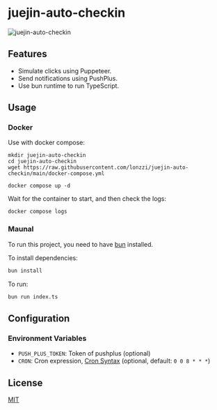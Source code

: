 # juejin-auto-checkin

![juejin-auto-checkin](https://socialify.git.ci/lonzzi/juejin-auto-checkin/image?font=Inter&language=1&logo=https%3A%2F%2Favatars.githubusercontent.com%2Fu%2F16703019&name=1&owner=1&pattern=Plus&stargazers=1&theme=Auto)

## Features

- Simulate clicks using Puppeteer.
- Send notifications using PushPlus.
- Use bun runtime to run TypeScript.

## Usage

### Docker

Use with docker compose:

```shell
mkdir juejin-auto-checkin
cd juejin-auto-checkin
wget https://raw.githubusercontent.com/lonzzi/juejin-auto-checkin/main/docker-compose.yml

docker compose up -d
```

Wait for the container to start, and then check the logs:

```shell
docker compose logs
```

### Maunal

To run this project, you need to have [bun](https://bun.sh/) installed.

To install dependencies:

```bash
bun install
```

To run:

```bash
bun run index.ts
```

## Configuration

### Environment Variables

- `PUSH_PLUS_TOKEN`: Token of pushplus (optional)
- `CRON`: Cron expression, [Cron Syntax](https://github.com/kelektiv/node-cron?tab=readme-ov-file#cron-patterns) (optional, default: `0 0 8 * * *`)

## License

[MIT](./LICENSE)
